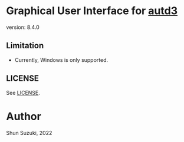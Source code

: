 # Graphical User Interface for [autd3](https://github.com/shinolab/autd3)

version: 8.4.0

## Limitation

* Currently, Windows is only supported.

## LICENSE

See [LICENSE](./LICENSE).

# Author

Shun Suzuki, 2022
